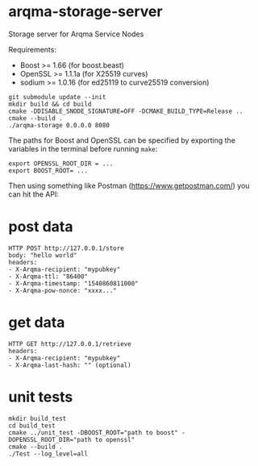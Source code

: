 # arqma-storage-server
Storage server for Arqma Service Nodes

Requirements:
* Boost >= 1.66 (for boost.beast)
* OpenSSL >= 1.1.1a (for X25519 curves)
* sodium >= 1.0.16 (for ed25119 to curve25519 conversion)

```
git submodule update --init
mkdir build && cd build
cmake -DDISABLE_SNODE_SIGNATURE=OFF -DCMAKE_BUILD_TYPE=Release ..
cmake --build .
./arqma-storage 0.0.0.0 8080
```

The paths for Boost and OpenSSL can be specified by exporting the variables in the terminal before running `make`:
```
export OPENSSL_ROOT_DIR = ...
export BOOST_ROOT= ...
```

Then using something like Postman (https://www.getpostman.com/) you can hit the API:

# post data
```
HTTP POST http://127.0.0.1/store
body: "hello world"
headers:
- X-Arqma-recipient: "mypubkey"
- X-Arqma-ttl: "86400"
- X-Arqma-timestamp: "1540860811000"
- X-Arqma-pow-nonce: "xxxx..."
```
# get data
```
HTTP GET http://127.0.0.1/retrieve
headers:
- X-Arqma-recipient: "mypubkey"
- X-Arqma-last-hash: "" (optional)
```

# unit tests
```
mkdir build_test
cd build_test
cmake ../unit_test -DBOOST_ROOT="path to boost" -DOPENSSL_ROOT_DIR="path to openssl"
cmake --build .
./Test --log_level=all
```
